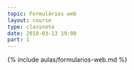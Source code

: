 ```yaml
---
topic: Formulários web
layout: course
type: classnote
date: 2018-03-13 19:00
part: 1
---
```


{% include aulas/formularios-web.md %}
